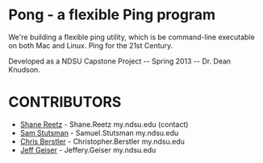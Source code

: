 Pong - a flexible Ping program
==============

We're building a flexible ping utility, which is be command-line executable
on both Mac and Linux. Ping for the 21st Century.

Developed as a NDSU Capstone Project -- Spring 2013 -- Dr. Dean Knudson.


# CONTRIBUTORS
- [Shane Reetz](https://github.com/poodus) - Shane.Reetz my.ndsu.edu (contact)
- [Sam Stutsman](https://github.com/TheIronMarx) - Samuel.Stutsman my.ndsu.edu
- [Chris Berstler](https://github.com/drsir) - Christopher.Berstler my.ndsu.edu
- [Jeff Geiser](https://github.com/jrgeiser) - Jeffery.Geiser my.ndsu.edu
